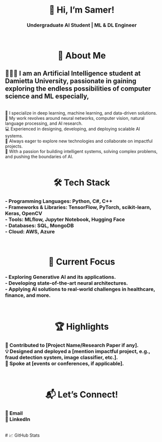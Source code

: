 <div align="center">
  <h1>👋 Hi, I’m Samer!</h1>
<h3> Undergraduate AI Student | ML & DL Engineer </h3>
</div>
<br>
<div align="center">
  <h1> 🌟 About Me   </h1>
</div>

<h3>
<h2>👨🏼‍💻 I am an Artificial Intelligence student at Damietta University, passionate in gaining exploring the endless possibilities of computer science and ML especially,</h2><br>
🧠 I specialize in deep learning, machine learning, and data-driven solutions.<br>
🔬 My work revolves around neural networks, computer vision, natural language processing, and AI research.<br>
💻 Experienced in designing, developing, and deploying scalable AI systems.<br>
🚀 Always eager to explore new technologies and collaborate on impactful projects.<br>
🤖 With a passion for building intelligent systems, solving complex problems, and pushing the boundaries of AI. <br> 
</h3>
<br>
<div align="center">
  <h1> 🛠️ Tech Stack   </h1>
</div>
<h3>
<b>- Programming Languages:</b> Python, C#, C++<br>
<b>- Frameworks & Libraries:</b> TensorFlow, PyTorch, scikit-learn, Keras, OpenCV<br>
<b>- Tools:</b> MLflow, Jupyter Notebook, Hugging Face<br>
<b>- Databases:</b> SQL, MongoDB<br>
<b>- Cloud:</b> AWS, Azure<br>
</h3>
<br>
<div align="center">
  <h1> 🔭 Current Focus </h1>
</div>
<h3>
- Exploring Generative AI and its applications.<br>
- Developing state-of-the-art neural architectures.<br>
- Applying AI solutions to real-world challenges in healthcare, finance, and more.<br>
</h3>
<br>
<div align="center">
  <h1> 🏆 Highlights </h1>
</div>
<h3>
🏅 Contributed to [Project Name/Research Paper if any].<br>
💡 Designed and deployed a [mention impactful project, e.g., fraud detection system, image classifier, etc.].<br>
🎤 Spoke at [events or conferences, if applicable].<br>
</h3>
<br>
<div align="center">
  <h1> 📬 Let’s Connect! </h1>
</div>
<h3>
📩 Email<br>
💼 LinkedIn<br>
</h3>
<br>
# 📈 GitHub Stats


